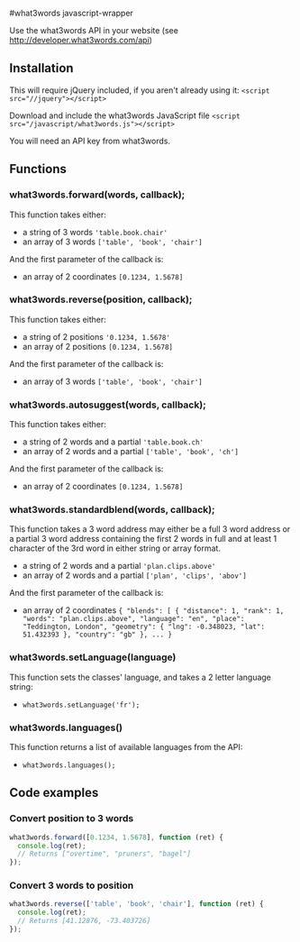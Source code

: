 #what3words javascript-wrapper

Use the what3words API in your website (see http://developer.what3words.com/api)


## Installation

This will require jQuery included, if you aren't already using it:
`<script src="//jquery"></script>`

Download and include the what3words JavaScript file
`<script src="/javascript/what3words.js"></script>`

You will need an API key from what3words.

## Functions

### what3words.forward(words, callback);
This function takes either:
- a string of 3 words `'table.book.chair'`
- an array of 3 words `['table', 'book', 'chair']`

And the first parameter of the callback is:
- an array of 2 coordinates `[0.1234, 1.5678]`

### what3words.reverse(position, callback);
This function takes either:
- a string of 2 positions `'0.1234, 1.5678'`
- an array of 2 positions `[0.1234, 1.5678]`

And the first parameter of the callback is:
- an array of 3 words `['table', 'book', 'chair']`

### what3words.autosuggest(words, callback);
This function takes either:
- a string of 2 words and a partial `'table.book.ch'`
- an array of 2 words and a partial `['table', 'book', 'ch']`

And the first parameter of the callback is:
- an array of 2 coordinates `[0.1234, 1.5678]`

### what3words.standardblend(words, callback);
This function takes a 3 word address may either be a full 3 word address or a partial 3 word address containing the first 2 words in full and at least 1 character of the 3rd word in either string or array format.
- a string of 2 words and a partial `'plan.clips.above'`
- an array of 2 words and a partial `['plan', 'clips', 'abov']`

And the first parameter of the callback is:
- an array of 2 coordinates `{
  "blends": [
    {
      "distance": 1,
      "rank": 1,
      "words": "plan.clips.above",
      "language": "en",
      "place": "Teddington, London",
      "geometry": {
        "lng": -0.348023,
        "lat": 51.432393
      },
      "country": "gb"
    },
...
}`

### what3words.setLanguage(language)
This function sets the classes' language, and takes a 2 letter language string:
- `what3words.setLanguage('fr');`

### what3words.languages()
This function returns a list of available languages from the API:
- `what3words.languages();`

## Code examples

### Convert position to 3 words

```javascript
what3words.forward([0.1234, 1.5678], function (ret) {
  console.log(ret);
  // Returns ["overtime", "pruners", "bagel"]
});
```

### Convert 3 words to position

```javascript
what3words.reverse(['table', 'book', 'chair'], function (ret) {
  console.log(ret);
  // Returns [41.12876, -73.403726]
});
```

